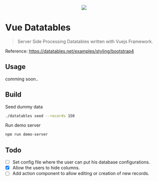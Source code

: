 <p align="center"><a href="https://datatables.net/examples/styling/bootstrap4"><img src="https://drive.google.com/uc?export=view&id=1BixUms5LUlR6-6TE3tPASyuTE1QtKLC_"></a></p>

# Vue Datatables

> Server Side Processing Datatables written with Vuejs Framework. 

Reference: https://datatables.net/examples/styling/bootstrap4

## Usage

comming soon..

## Build

Seed dummy data
```sh
./datatables seed --records 150
```

Run demo server
```sh
npm run demo-server
```

## Todo

- [ ] Set config file where the user can put his database configurations.
- [x] Allow the users to hide columns.
- [ ] Add action component to allow editing or creation of new records. 